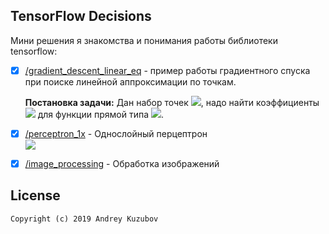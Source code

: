 ## TensorFlow Decisions
Мини решения я знакомства и понимания работы библиотеки tensorflow:    

* [X] [/gradient_descent_linear_eq](gradient_descent_linear_eq) - пример работы градиентного спуска при поиске линейной аппроксимации по точкам.
    
    <b>Постановка задачи:</b> Дан набор точек <img src="https://latex.codecogs.com/svg.latex?(x,y)"/>, надо найти коэффициенты <img src="https://latex.codecogs.com/svg.latex?(k,l)" />   для функции прямой типа
    <img src="https://latex.codecogs.com/svg.latex?y=kx+l"/>.  

* [X] [/perceptron_1x](perceptron_1x) - Однослойный перцептрон  
    <img src="https://latex.codecogs.com/svg.latex?Y=f(\sum{XW}+L)"/>
    
* [X] [/image_processing](image_processing) - Обработка изображений   
    

 ## License
```
Copyright (c) 2019 Andrey Kuzubov
```
